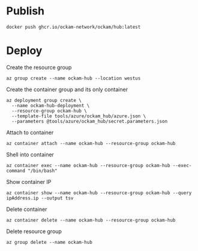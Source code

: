 # Publish

```
docker push ghcr.io/ockam-network/ockam/hub:latest
```

# Deploy

Create the resource group

```
az group create --name ockam-hub --location westus
```

Create the container group and its only container

```
az deployment group create \
  --name ockam-hub-deployment \
  --resource-group ockam-hub \
  --template-file tools/azure/ockam_hub/azure.json \
  --parameters @tools/azure/ockam_hub/secret.parameters.json
```

Attach to container

```
az container attach --name ockam-hub --resource-group ockam-hub
```

Shell into container

```
az container exec --name ockam-hub --resource-group ockam-hub --exec-command "/bin/bash"
```

Show container IP

```
az container show --name ockam-hub --resource-group ockam-hub --query ipAddress.ip --output tsv
```

Delete container

```
az container delete --name ockam-hub --resource-group ockam-hub
```

Delete resource group

```
az group delete --name ockam-hub
```
